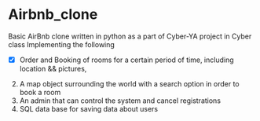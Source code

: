 # Airbnb_clone
Basic AirBnb clone written in python as a part of Cyber-YA project in Cyber class
Implementing the following
- [x] Order and Booking of rooms for a certain period of time, including location && pictures,
2) A map object surrounding the world with a search option in order to book a room
3) An admin that can control the system and cancel registrations
4) SQL data base for saving data about users

